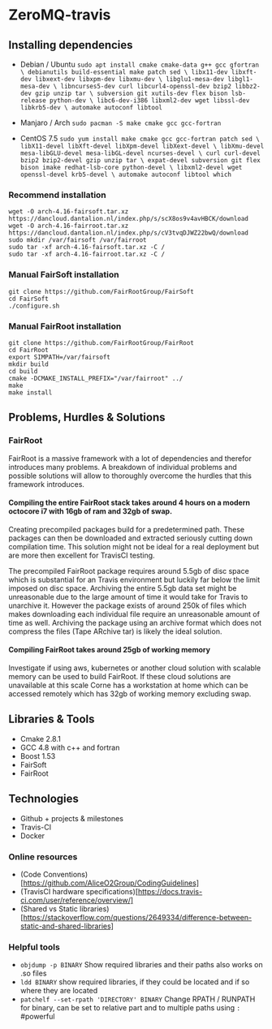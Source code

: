 # ZeroMQ-travis

## Installing dependencies

* Debian / Ubuntu
`sudo apt install cmake cmake-data g++ gcc gfortran \
debianutils build-essential make patch sed \
libx11-dev libxft-dev libxext-dev libxpm-dev libxmu-dev \
libglu1-mesa-dev libgl1-mesa-dev \
libncurses5-dev curl libcurl4-openssl-dev bzip2 libbz2-dev gzip unzip tar \
subversion git xutils-dev flex bison lsb-release python-dev \
libc6-dev-i386 libxml2-dev wget libssl-dev libkrb5-dev \
automake autoconf libtool`

* Manjaro / Arch
`sudo pacman -S make cmake gcc gcc-fortran`

* CentOS 7.5
`sudo yum install make cmake gcc gcc-fortran patch sed \
libX11-devel libXft-devel libXpm-devel libXext-devel \
libXmu-devel mesa-libGLU-devel mesa-libGL-devel ncurses-devel \
curl curl-devel bzip2 bzip2-devel gzip unzip tar \
expat-devel subversion git flex bison imake redhat-lsb-core python-devel \
libxml2-devel wget openssl-devel krb5-devel \
automake autoconf libtool which`

### Recommend installation

```
wget -O arch-4.16-fairsoft.tar.xz https://dancloud.dantalion.nl/index.php/s/scX8os9v4avHBCK/download
wget -O arch-4.16-fairroot.tar.xz https://dancloud.dantalion.nl/index.php/s/cV3tvqDJWZ22bwQ/download
sudo mkdir /var/fairsoft /var/fairroot
sudo tar -xf arch-4.16-fairsoft.tar.xz -C /
sudo tar -xf arch-4.16-fairroot.tar.xz -C /
```

### Manual FairSoft installation

```
git clone https://github.com/FairRootGroup/FairSoft
cd FairSoft
./configure.sh
```

### Manual FairRoot installation

```
git clone https://github.com/FairRootGroup/FairRoot
cd FairRoot
export SIMPATH=/var/fairsoft
mkdir build
cd build
cmake -DCMAKE_INSTALL_PREFIX="/var/fairroot" ../
make
make install
```

## Problems, Hurdles & Solutions

### FairRoot
FairRoot is a massive framework with a lot of dependencies and therefor introduces many problems. A breakdown of individual problems and possible solutions will allow to thoroughly overcome the hurdles that this framework introduces.

#### Compiling the entire FairRoot stack takes around 4 hours on a modern octocore i7 with 16gb of ram and 32gb of swap.
Creating precompiled packages build for a predetermined path. These packages can then be downloaded and extracted seriously cutting down compilation time. This solution might not be ideal for a real deployment but are more then excellent for TravisCI testing.

The precompiled FairRoot package requires around 5.5gb of disc space which is substantial for an Travis environment but luckily far below the limit imposed on disc space. Archiving the entire 5.5gb data set might be unreasonable due to the large amount of time it would take for Travis to unarchive it. However the package exists of around 250k of files which makes downloading each individual file require an unreasonable amount of time as well. Archiving the package using an archive format which does not compress the files (Tape ARchive tar) is likely the ideal solution.

#### Compiling FairRoot takes around 25gb of working memory
Investigate if using aws, kubernetes or another cloud solution with scalable memory can be used to build FairRoot. If these cloud solutions are unavailable at this scale Corne has a workstation at home which can be accessed remotely which has 32gb of working memory excluding swap.

## Libraries & Tools

- Cmake 2.8.1
- GCC 4.8 with c++ and fortran
- Boost 1.53
- FairSoft
- FairRoot

## Technologies

- Github + projects & milestones
- Travis-CI 
- Docker

### Online resources

- (Code Conventions)[https://github.com/AliceO2Group/CodingGuidelines]
- (TravisCI hardware specifications)[https://docs.travis-ci.com/user/reference/overview/]
- (Shared vs Static libraries)[https://stackoverflow.com/questions/2649334/difference-between-static-and-shared-libraries]

### Helpful tools

- `objdump -p BINARY` Show required libraries and their paths also works on .so files
- `ldd BINARY` show required libraries, if they could be located and if so where they are located
- `patchelf --set-rpath 'DIRECTORY' BINARY` Change RPATH / RUNPATH for binary, can be set to relative part and to multiple paths using `:` #powerful